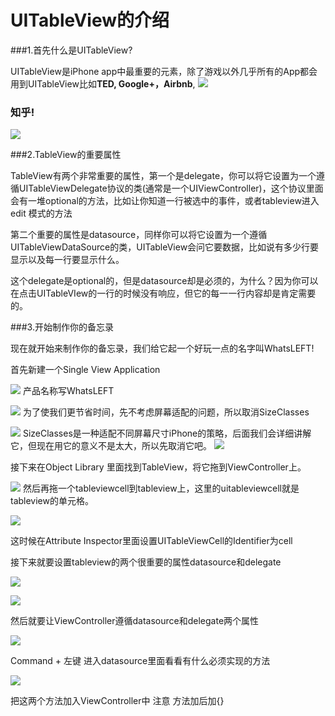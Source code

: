 # UITableView的介绍

###1.首先什么是UITableView?

UITableView是iPhone app中最重要的元素，除了游戏以外几乎所有的App都会用到UITableView比如**TED, Google+，Airbnb**, ![](http://7u2osj.com1.z0.glb.clouddn.com/ted.png)
### 知乎!

![](http://7u2osj.com1.z0.glb.clouddn.com/Zhihu.PNG)


###2.TableView的重要属性

TableView有两个非常重要的属性，第一个是delegate，你可以将它设置为一个遵循UITableViewDelegate协议的类(通常是一个UIViewController)，这个协议里面会有一堆optional的方法，比如让你知道一行被选中的事件，或者tableview进入edit 模式的方法

第二个重要的属性是datasource，同样你可以将它设置为一个遵循UITableViewDataSource的类，UITableView会问它要数据，比如说有多少行要显示以及每一行要显示什么。

这个delegate是optional的，但是datasource却是必须的，为什么？因为你可以在点击UITableVIew的一行的时候没有响应，但它的每一一行内容却是肯定需要的。

###3.开始制作你的备忘录

现在就开始来制作你的备忘录，我们给它起一个好玩一点的名字叫WhatsLEFT!

首先新建一个Single View Application

![](http://7u2osj.com1.z0.glb.clouddn.com/singleview.png)
产品名称写WhatsLEFT

![](http://7u2osj.com1.z0.glb.clouddn.com/whatsleft.png)
为了使我们更节省时间，先不考虑屏幕适配的问题，所以取消SizeClasses

![](http://7u2osj.com1.z0.glb.clouddn.com/autolayout.png)
SizeClasses是一种适配不同屏幕尺寸iPhone的策略，后面我们会详细讲解它，但现在用它的意义不是太大，所以先取消它吧。
![](http://7u2osj.com1.z0.glb.clouddn.com/disablesizeclass.png)

接下来在Object Library 里面找到TableView，将它拖到ViewController上。

![](http://7u2osj.com1.z0.glb.clouddn.com/addtableview.png)
然后再拖一个tableviewcell到tableview上，这里的uitableviewcell就是tableview的单元格。

![](http://7u2osj.com1.z0.glb.clouddn.com/addtableviewcell.png)

这时候在Attribute Inspector里面设置UITableViewCell的Identifier为cell

接下来就要设置tableview的两个很重要的属性datasource和delegate

![](http://7u2osj.com1.z0.glb.clouddn.com/datasource.png)

![](http://7u2osj.com1.z0.glb.clouddn.com/delegate.png)

然后就要让ViewController遵循datasource和delegate两个属性

![](http://7u2osj.com1.z0.glb.clouddn.com/viewcontroller.png)

Command + 左键 进入datasource里面看看有什么必须实现的方法

![](http://7u2osj.com1.z0.glb.clouddn.com/tableviewdatasourcefunc.png)

把这两个方法加入ViewController中 注意 方法加后加{}
